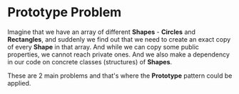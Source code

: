 # Prototype Problem

Imagine that we have an array of different **Shapes** - **Circles** and **Rectangles**, and suddenly we find out that we need to create an exact copy of every **Shape** in that array. And while we can copy some public properties, we cannot reach private ones. And we also make a dependency in our code on concrete classes (structures) of **Shapes**.

These are 2 main problems and that's where the **Prototype** pattern could be applied.
